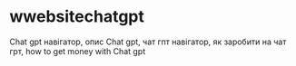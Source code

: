 # wwebsitechatgpt
Chat gpt навігатор, опис Chat gpt, чат гпт навігатор, як заробити на чат грт, how to get money with Chat gpt
